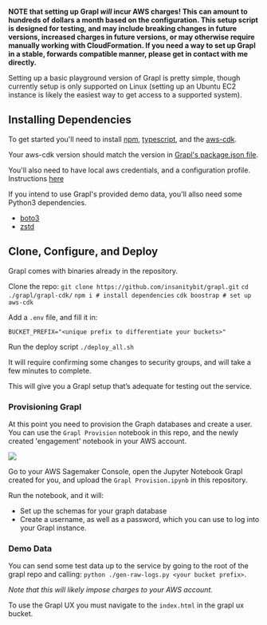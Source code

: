 **NOTE that setting up Grapl *will* incur AWS charges! This can amount to hundreds of dollars a month based on the configuration. This setup script is designed for testing, and may include breaking changes in future versions, increased charges in future versions, or may otherwise require manually working with CloudFormation. 
If you need a way to set up Grapl in a stable, forwards compatible manner, please get in contact with me directly.**

Setting up a basic playground version of Grapl is pretty simple, though currently setup is only supported on Linux (setting up an Ubuntu EC2 instance is likely the easiest way to get access to a supported system).

## Installing Dependencies
To get started you'll need to install [npm](https://www.npmjs.com/), [typescript](https://www.typescriptlang.org/index.html#download-links), and the [aws-cdk](https://github.com/awslabs/aws-cdk#getting-started).

Your aws-cdk version should match the version in [Grapl's package.json file](https://github.com/insanitybit/grapl/blob/readmeupdate1/grapl-cdk/package.json#L29).

You'll also need to have local aws credentials, and a configuration profile. Instructions [here](https://docs.aws.amazon.com/cli/latest/userguide/cli-chap-configure.html)

If you intend to use Grapl's provided demo data, you'll allso need some Python3 dependencies.
- [boto3](https://github.com/boto/boto3)
- [zstd](https://pypi.org/project/zstd/)


## Clone, Configure, and Deploy
Grapl comes with binaries already in the repository.

Clone the repo:
`git clone https://github.com/insanitybit/grapl.git`
`cd ./grapl/grapl-cdk/`
`npm i # install dependencies`
`cdk boostrap # set up aws-cdk`

Add a `.env` file, and fill it in:

`BUCKET_PREFIX="<unique prefix to differentiate your buckets>"`

Run the deploy script
`./deploy_all.sh`

It will require confirming some changes to security groups, and will take a few minutes to complete.

This will give you a Grapl setup that’s adequate for testing out the service.

### Provisioning Grapl
At this point you need to provision the Graph databases and create a user. You can use the `Grapl Provision` notebook in this repo, and
the newly created 'engagement' notebook in your AWS account.

![](https://s3.amazonaws.com/media-p.slid.es/uploads/650602/images/6396963/Screenshot_from_2019-07-27_22-27-35.png)

Go to your AWS Sagemaker Console, open the Jupyter Notebook Grapl created for you, and upload the `Grapl Provision.ipynb` in this repository.

Run the notebook, and it will:
* Set up the schemas for your graph database
* Create a username, as well as a password, which you can use to log into your Grapl instance.

### Demo Data
You can send some test data up to the service by going to the root of the grapl repo and calling:
`python ./gen-raw-logs.py <your bucket prefix>`. 

*Note that this will likely impose charges to your AWS account.*

To use the Grapl UX you must navigate to the `index.html` in the grapl ux bucket.